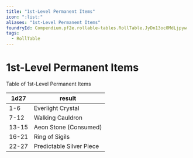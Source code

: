```yaml
---
title: "1st-Level Permanent Items"
icon: ":list:"
aliases: "1st-Level Permanent Items"
foundryId: Compendium.pf2e.rollable-tables.RollTable.JyDn13oc0MdLjpyw
tags:
  - RollTable
---
```


# 1st-Level Permanent Items
<p>Table of 1st-Level Permanent Items</p>

| 1d27 | result |
|------|--------|
| 1-6 | Everlight Crystal |
| 7-12 | Walking Cauldron |
| 13-15 | Aeon Stone (Consumed) |
| 16-21 | Ring of Sigils |
| 22-27 | Predictable Silver Piece |
